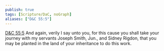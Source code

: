 ```yaml
---
publish: true
tags: [Scripture/DaC, noGraph]
aliases: ["D&C 55:5"]
---
```

[D&C 55:5](https://churchofjesuschrist.org/study/scriptures/dc-testament/dc/55?lang=eng&id=p5#p5) And again, verily I say unto you, for this cause you shall take your journey with my servants Joseph Smith, Jun., and Sidney Rigdon, that you may be planted in the land of your inheritance to do this work.
